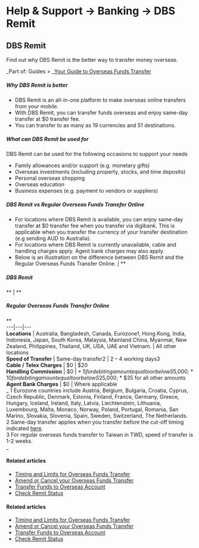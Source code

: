# Help & Support -> Banking -> DBS Remit

## DBS Remit

Find out why DBS Remit is the better way to transfer money overseas.

_Part of: Guides > _[Your Guide to Overseas Funds Transfer](https://www.dbs.com.sg/personal/support/guide-remit.html)

#####  Why DBS Remit is better

  * DBS Remit is an all-in-one platform to make overseas online transfers from your mobile. 
  * With DBS Remit, you can transfer funds overseas and enjoy same-day transfer at $0 transfer fee. 
  * You can transfer to as many as 19 currencies and 51 destinations. 



#####  What can DBS Remit be used for

DBS Remit can be used for the following occasions to support your needs  
  


  * Family allowances and/or support (e.g. monetary gifts)
  * Overseas investments (including property, stocks, and time deposits)
  * Personal overseas shopping 
  * Overseas education
  * Business expenses (e.g. payment to vendors or suppliers)



#####  DBS Remit vs Regular Overseas Funds Transfer Online

  * For locations where DBS Remit is available, you can enjoy same-day transfer at $0 transfer fee when you transfer via digibank. This is applicable when you transfer the currency of your transfer destination (e.g sending AUD to Australia).
  * For locations where DBS Remit is currently unavailable, cable and handling charges apply. Agent bank charges may also apply. 
  * Below is an illustration on the difference between DBS Remit and the Regular Overseas Funds Transfer Online.  | **

##### DBS Remit

** | **

##### Regular Overseas Funds Transfer Online

**  
---|---|---  
**Locations** |  Australia, Bangladesh, Canada, Eurozone1, Hong Kong, India, Indonesia, Japan, South Korea, Malaysia, Mainland China, Myanmar, New Zealand, Philippines, Thailand, UK, USA, UAE and Vietnam. | All other locations  
**Speed of Transfer** | Same-day transfer2 | 2 – 4 working days3  
**Cable / Telex Charges** | $0 | $20  
**Handling Commission** | $0 | 
    * $5 for debiting amount equal to or below S$5,000;
    * $10 for debiting amount equal to or below S$25,000;
    * $35 for all other amounts  
**Agent Bank Charges** | $0 | Where applicable  
_ 1 Eurozone countries include Austria, Belgium, Bulgaria, Croatia, Cyprus, Czech Republic, Denmark, Estonia, Finland, France, Germany, Greece, Hungary, Iceland, Ireland, Italy, Latvia, Liechtenstein, Lithuania, Luxembourg, Malta, Monaco, Norway, Poland, Portugal, Romania, San Marino, Slovakia, Slovenia, Spain, Sweden, Switzerland, The Netherlands.  
2 Same-day transfer applies when you transfer before the cut-off timing indicated [here](https://www.dbs.com.sg/personal/support/bank-overseas-funds-transfer-service-standards.html).  
3 For regular overseas funds transfer to Taiwan in TWD, speed of transfer is 1-2 weeks.  
_



#### Related articles

  * [Timing and Limits for Overseas Funds Transfer](https://www.dbs.com.sg/personal/support/bank-overseas-funds-transfer-service-standards.html)
  * [Amend or Cancel your Overseas Funds Transfer](https://www.dbs.com.sg/personal/support/bank-overseas-wrong-funds-transfer.html)
  * [Transfer Funds to Overseas Account](https://www.dbs.com.sg/personal/support/bank-overseas-funds-transfer-new-remittance.html)
  * [Check Remit Status](https://www.dbs.com.sg/personal/support/bank-overseas-funds-transfer-check-remit-status.html)



#### Related articles

  * [Timing and Limits for Overseas Funds Transfer](https://www.dbs.com.sg/personal/support/bank-overseas-funds-transfer-service-standards.html)
  * [Amend or Cancel your Overseas Funds Transfer](https://www.dbs.com.sg/personal/support/bank-overseas-wrong-funds-transfer.html)
  * [Transfer Funds to Overseas Account](https://www.dbs.com.sg/personal/support/bank-overseas-funds-transfer-new-remittance.html)
  * [Check Remit Status](https://www.dbs.com.sg/personal/support/bank-overseas-funds-transfer-check-remit-status.html)


